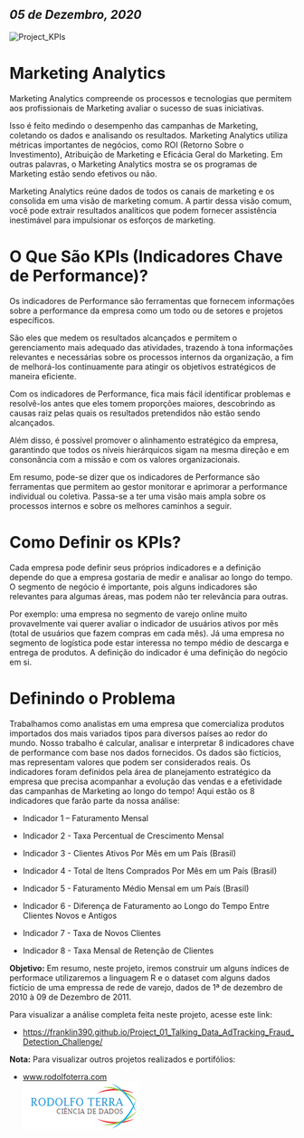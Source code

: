 *05 de Dezembro, 2020*
---

![Project_KPIs](https://www.siteware.com.br/wp-content/uploads/2018/07/como-analisar-indicadores-desempenho.png)

# Marketing Analytics 

Marketing Analytics compreende os processos e tecnologias que permitem aos profissionais de Marketing avaliar o sucesso de suas iniciativas.

Isso é feito medindo o desempenho das campanhas de Marketing, coletando os dados e analisando os resultados. Marketing Analytics utiliza métricas importantes de negócios, como ROI (Retorno Sobre o Investimento), Atribuição de Marketing e Eficácia Geral do Marketing. Em outras palavras, o Marketing Analytics mostra se os programas de Marketing estão sendo efetivos ou não.

Marketing Analytics reúne dados de todos os canais de marketing e os consolida em uma visão de marketing comum. A partir dessa visão comum, você pode extrair resultados analíticos que podem fornecer assistência inestimável para impulsionar os esforços de marketing.


#  O Que São KPIs (Indicadores Chave de Performance)? 

Os indicadores de Performance são ferramentas que fornecem informações sobre a performance da empresa como um todo ou de setores e projetos específicos.

São eles que medem os resultados alcançados e permitem o gerenciamento mais adequado das atividades, trazendo à tona informações relevantes e necessárias sobre os processos internos da organização, a fim de melhorá-los continuamente para atingir os objetivos estratégicos de maneira eficiente.

Com os indicadores de Performance, fica mais fácil identificar problemas e resolvê-los antes que eles tomem proporções maiores, descobrindo as causas raiz pelas quais os resultados pretendidos não estão sendo alcançados.

Além disso, é possível promover o alinhamento estratégico da empresa, garantindo que todos os níveis hierárquicos sigam na mesma direção e em consonância com a missão e com os valores organizacionais.

Em resumo, pode-se dizer que os indicadores de Performance são ferramentas que permitem ao gestor monitorar e aprimorar a performance individual ou coletiva. Passa-se a ter uma visão mais ampla sobre os processos internos e sobre os melhores caminhos a seguir.


#  Como Definir os KPIs? 
Cada empresa pode definir seus próprios indicadores e a definição depende do que a empresa gostaria de medir e analisar ao longo do tempo. O segmento de negócio é importante, pois alguns indicadores são relevantes para algumas áreas, mas podem não ter relevância para outras.

Por exemplo: uma empresa no segmento de varejo online muito provavelmente vai querer avaliar o indicador de usuários ativos por mês (total de usuários que fazem compras em cada mês). Já uma empresa no segmento de logística pode estar interessa no tempo médio de descarga e entrega de produtos. A definição do indicador é uma definição do negócio em si.

#  Definindo o Problema 

Trabalhamos como analistas em uma empresa que comercializa produtos importados dos mais variados tipos para diversos países ao redor do mundo.
Nosso trabalho é calcular, analisar e interpretar 8 indicadores chave de performance com base nos dados fornecidos. Os dados são fictícios, mas representam valores que podem ser considerados reais.
Os indicadores foram definidos pela área de planejamento estratégico da empresa que precisa acompanhar a evolução das vendas e a efetividade das campanhas de Marketing ao longo do tempo!
Aqui estão os 8 indicadores que farão parte da nossa análise:

* Indicador 1 – Faturamento Mensal

* Indicador 2 - Taxa Percentual de Crescimento Mensal

* Indicador 3 - Clientes Ativos Por Mês em um País (Brasil)

* Indicador 4 - Total de Itens Comprados Por Mês em um País (Brasil)

* Indicador 5 - Faturamento Médio Mensal em um País (Brasil)

* Indicador 6 - Diferença de Faturamento ao Longo do Tempo Entre Clientes Novos e Antigos

* Indicador 7 - Taxa de Novos Clientes

* Indicador 8 - Taxa Mensal de Retenção de Clientes


**Objetivo:** Em resumo, neste projeto, iremos construir um alguns índices de performace utilizaremos a linguagem R e o dataset com alguns dados fictício de uma empressa de rede de varejo, dados de 1ª de dezembro de 2010 à 09 de Dezembro de 2011.

Para visualizar a análise completa feita neste projeto, acesse este link:

* https://franklin390.github.io/Project_01_Talking_Data_AdTracking_Fraud_Detection_Challenge/

**Nota:** Para visualizar outros projetos realizados e portifólios:
* www.rodolfoterra.com        
                                                                                               ![Rodolfo Terra](https://github.com/rodolffoterra/Project_KPIs/blob/main/logo.png)

